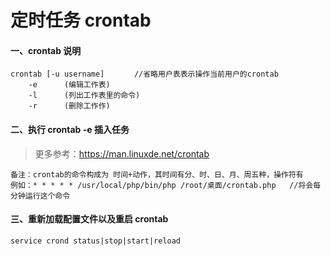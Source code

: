 # 定时任务 crontab

#### 一、crontab 说明

```
crontab [-u username]　　　　//省略用户表表示操作当前用户的crontab
    -e      (编辑工作表)
    -l      (列出工作表里的命令)
    -r      (删除工作作)
```

#### 二、执行 crontab -e 插入任务

> 更多参考：https://man.linuxde.net/crontab

```
备注：crontab的命令构成为 时间+动作，其时间有分、时、日、月、周五种，操作符有
例如：* * * * * /usr/local/php/bin/php /root/桌面/crontab.php   //将会每分钟运行这个命令
```

#### 三、重新加载配置文件以及重启 crontab

```
service crond status|stop|start|reload
```
